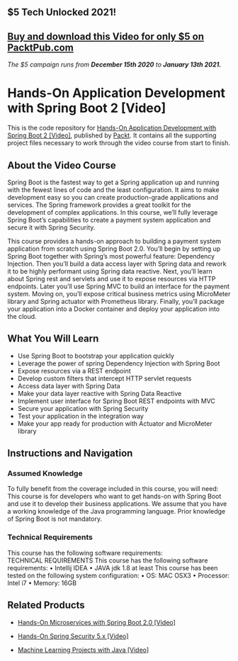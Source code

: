 ## $5 Tech Unlocked 2021!
[Buy and download this Video for only $5 on PacktPub.com](https://www.packtpub.com/product/hands-on-application-development-with-spring-boot-2-video/9781789137712)
-----
*The $5 campaign         runs from __December 15th 2020__ to __January 13th 2021.__*

# Hands-On Application Development with Spring Boot 2 [Video]
This is the code repository for [Hands-On Application Development with Spring Boot 2 [Video]](https://www.packtpub.com/application-development/hands-application-development-spring-boot-2-video?utm_source=github&utm_medium=repository&utm_campaign=9781789137712), published by [Packt](https://www.packtpub.com/?utm_source=github). It contains all the supporting project files necessary to work through the video course from start to finish.
## About the Video Course
Spring Boot is the fastest way to get a Spring application up and running with the fewest lines of code and the least configuration. It aims to make development easy so you can create production-grade applications and services. The Spring framework provides a great toolkit for the development of complex applications. In this course, we’ll fully leverage Spring Boot’s capabilities to create a payment system application and secure it with Spring Security.

This course provides a hands-on approach to building a payment system application from scratch using Spring Boot 2.0. You’ll begin by setting up Spring Boot together with Spring’s most powerful feature: Dependency Injection. Then you’ll build a data access layer with Spring data and rework it to be highly performant using Spring data reactive. Next, you’ll learn about Spring rest and servlets and use it to expose resources via HTTP endpoints. 
Later you’ll use Spring MVC to build an interface for the payment system. Moving on, you’ll expose critical business metrics using MicroMeter library and Spring actuator with Prometheus library. Finally, you’ll package your application into a Docker container and deploy your application into the cloud.

<H2>What You Will Learn</H2>
<DIV class=book-info-will-learn-text>
<UL>
<LI>Use Spring Boot to bootstrap your application quickly 
<LI>Leverage the power of spring Dependency Injection with Spring Boot 
<LI>Expose resources via a REST endpoint 
<LI>Develop custom filters that intercept HTTP servlet requests 
<LI>Access data layer with Spring Data 
<LI>Make your data layer reactive with Spring Data Reactive 
<LI>Implement user interface for Spring Boot REST endpoints with MVC 
<LI>Secure your application with Spring Security 
<LI>Test your application in the integration way 
<LI>Make your app ready for production with Actuator and MicroMeter library </LI></UL></DIV>

## Instructions and Navigation
### Assumed Knowledge
To fully benefit from the coverage included in this course, you will need:<br/>
This course is for developers who want to get hands-on with Spring Boot and use it to develop their business applications. We assume that you have a working knowledge of the Java programming language. Prior knowledge of Spring Boot is not mandatory.
### Technical Requirements
This course has the following software requirements:<br/>
TECHNICAL REQUIREMENTS
This course has the following software requirements:
	•	Intellij IDEA
	•	JAVA jdk 1.8 at least
This course has been tested on the following system configuration:
	•	OS: MAC OSX3
	•	Processor: Intel i7 
	•	Memory: 16GB



## Related Products
* [Hands-On Microservices with Spring Boot 2.0 [Video]](https://www.packtpub.com/application-development/hands-microservices-spring-boot-20-video?utm_source=github&utm_medium=repository&utm_campaign=9781788991551)

* [Hands-On Spring Security 5.x [Video]](https://www.packtpub.com/application-development/hands-spring-security-5x-video?utm_source=github&utm_medium=repository&utm_campaign=9781789802931)

* [Machine Learning Projects with Java [Video]](https://www.packtpub.com/big-data-and-business-intelligence/machine-learning-projects-java-video?utm_source=github&utm_medium=repository&utm_campaign=9781789612455)

